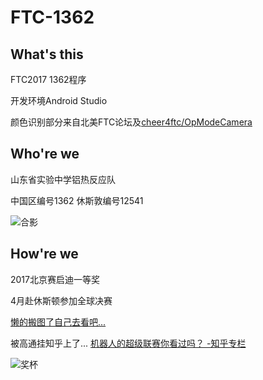 # FTC-1362
## What's this

FTC2017 1362程序

开发环境Android Studio

颜色识别部分来自北美FTC论坛及[cheer4ftc/OpModeCamera](https://github.com/cheer4ftc/OpModeCamera)



## Who're we

山东省实验中学铝热反应队

中国区编号1362
休斯敦编号12541

![合影](https://raw.githubusercontent.com/singleNeuron/FTC-1362/master/images/17032211227853.jpg)



## How're we

2017北京赛启迪一等奖

4月赴休斯顿参加全球决赛

[懒的搬图了自己去看吧...](cheer4ftc/OpModeCamera)

被高通挂知乎上了...
[机器人的超级联赛你看过吗？ -知乎专栏](https://zhuanlan.zhihu.com/p/25806936)

![奖杯](https://raw.githubusercontent.com/singleNeuron/FTC-1362/master/images/IMG_1625.JPG)
